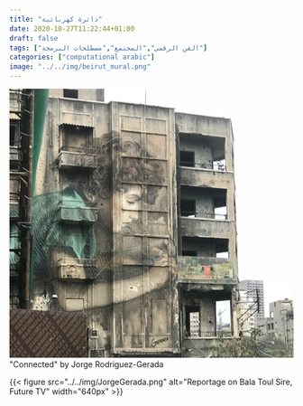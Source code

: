 ```yaml
---
title: "دائرة كهربائية"
date: 2020-10-27T11:22:44+01:00
draft: false
tags: ["الفن الرقمي","المجتمع","مصطلحات البرمجة"]
categories: ["computational arabic"]
image: "../../img/beirut_mural.png"
---
```

![Mural by Jorge Gerada](../../img/beirut_mural.png)
"Connected" by Jorge Rodriguez-Gerada

{{< figure src="../../img/JorgeGerada.png" alt="Reportage on Bala Toul Sire, Future TV"  width="640px" >}}


